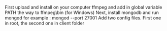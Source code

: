 First upload and install on your computer ffmpeg and add in global variable PATH the way to ffmpeg\bin (for Windows)
Next, install mongodb and run mongod for example : mongod --port 27001
Add two config files. First one in root, the second one in client folder
